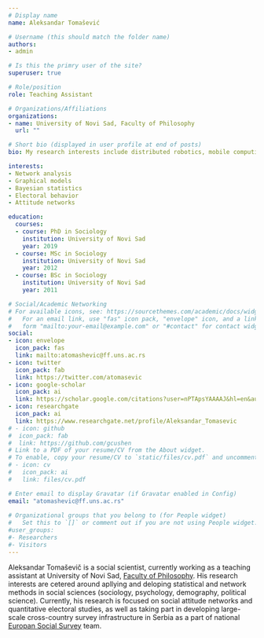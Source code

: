```yaml
---
# Display name
name: Aleksandar Tomašević

# Username (this should match the folder name)
authors:
- admin

# Is this the primry user of the site?
superuser: true

# Role/position
role: Teaching Assistant

# Organizations/Affiliations
organizations:
- name: University of Novi Sad, Faculty of Philosophy
  url: ""

# Short bio (displayed in user profile at end of posts)
bio: My research interests include distributed robotics, mobile computing and programmable matter.

interests:
- Network analysis
- Graphical models
- Bayesian statistics
- Electoral behavior
- Attitude networks

education:
  courses:
  - course: PhD in Sociology
    institution: University of Novi Sad
    year: 2019
  - course: MSc in Sociology
    institution: University of Novi Sad
    year: 2012
  - course: BSc in Sociology
    institution: University of Novi Sad
    year: 2011

# Social/Academic Networking
# For available icons, see: https://sourcethemes.com/academic/docs/widgets/#icons
#   For an email link, use "fas" icon pack, "envelope" icon, and a link in the
#   form "mailto:your-email@example.com" or "#contact" for contact widget.
social:
- icon: envelope
  icon_pack: fas
  link: mailto:atomashevic@ff.uns.ac.rs
- icon: twitter
  icon_pack: fab
  link: https://twitter.com/atomasevic
- icon: google-scholar
  icon_pack: ai
  link: https://scholar.google.com/citations?user=nPTApsYAAAAJ&hl=en&authuser=1
- icon: researchgate
  icon_pack: ai
  link: https://www.researchgate.net/profile/Aleksandar_Tomasevic
# - icon: github
#  icon_pack: fab
#  link: https://github.com/gcushen
# Link to a PDF of your resume/CV from the About widget.
# To enable, copy your resume/CV to `static/files/cv.pdf` and uncomment the lines below.  
# - icon: cv
#   icon_pack: ai
#   link: files/cv.pdf

# Enter email to display Gravatar (if Gravatar enabled in Config)
email: "atomashevic@ff.uns.ac.rs"
  
# Organizational groups that you belong to (for People widget)
#   Set this to `[]` or comment out if you are not using People widget.  
#user_groups:
#- Researchers
#- Visitors
---
```


Aleksandar Tomaševič is a social scientist, currently working as a teaching assistant at University of Novi Sad, [Faculty of Philosophy](http://ff.uns.ac.rs/). His research interests are cetered around apllying and deloping statistical and network methods in social sciences (sociology, psychology, demography, political science). Currently, his research is focused on social attitude networks and quantitative electoral studies, as well as taking part in developing large-scale cross-country survey infrastructure in Serbia as a part of national [Europan Social Survey](https://www.europeansocialsurvey.org/) team.
